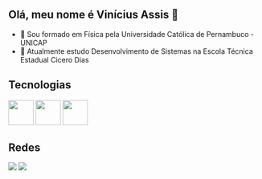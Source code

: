 ## Olá, meu nome é Vinícius Assis 👋

- 🔭 Sou formado em Física pela Universidade Católica de Pernambuco - UNICAP
- 🌱 Atualmente estudo Desenvolvimento de Sistemas na Escola Técnica Estadual Cicero Dias

<h2> Tecnologias</h2>
<div>
<img height = "50cm" src="https://cdn.jsdelivr.net/gh/devicons/devicon@latest/icons/java/java-original-wordmark.svg" />
          
<img height = "50cm" src="https://cdn.jsdelivr.net/gh/devicons/devicon@latest/icons/javascript/javascript-original.svg" />
<img height = "50cm" src="https://cdn.jsdelivr.net/gh/devicons/devicon@latest/icons/postgresql/postgresql-plain-wordmark.svg" />
</div>

<h2>Redes</h2>
<div>
<a href="https://www.linkedin.com/in/vinícius-assis-a06494111" target="_blank"><img src="https://img.shields.io/badge/-LinkedIn-%230077B5?style=for-the-badge&logo=linkedin&logoColor=white" target="_blank"></a> 
<a href="viniciusassisilva@gmail.com" target="_blank"><img src="https://img.shields.io/badge/Gmail-D14836?style=for-the-badge&logo=gmail&logoColor=white" target="_blank"></a> 
</div>
